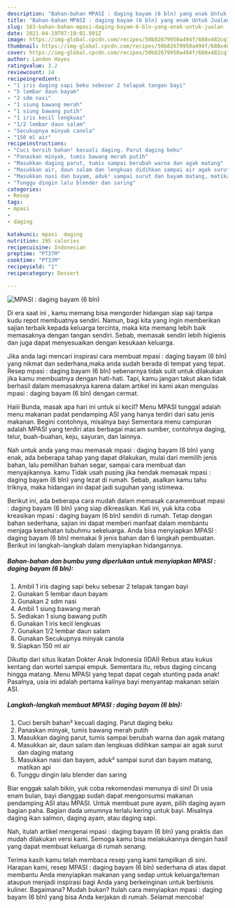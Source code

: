 ```yaml
---
description: "Bahan-bahan MPASI : daging bayam (6 bln) yang enak Untuk Jualan"
title: "Bahan-bahan MPASI : daging bayam (6 bln) yang enak Untuk Jualan"
slug: 163-bahan-bahan-mpasi-daging-bayam-6-bln-yang-enak-untuk-jualan
date: 2021-04-19T07:19:01.891Z
image: https://img-global.cpcdn.com/recipes/50b82679950a494f/680x482cq70/mpasi-daging-bayam-6-bln-foto-resep-utama.jpg
thumbnail: https://img-global.cpcdn.com/recipes/50b82679950a494f/680x482cq70/mpasi-daging-bayam-6-bln-foto-resep-utama.jpg
cover: https://img-global.cpcdn.com/recipes/50b82679950a494f/680x482cq70/mpasi-daging-bayam-6-bln-foto-resep-utama.jpg
author: Landon Hayes
ratingvalue: 3.2
reviewcount: 14
recipeingredient:
- "1 iris daging sapi beku sebesar 2 telapak tangan bayi"
- "5 lembar daun bayam"
- "2 sdm nasi"
- "1 siung bawang merah"
- "1 siung bawang putih"
- "1 iris kecil lengkuas"
- "1/2 lembar daun salam"
- "Secukupnya minyak canola"
- "150 ml air"
recipeinstructions:
- "Cuci bersih bahan² kecuali daging. Parut daging beku"
- "Panaskan minyak, tumis bawang merah putih"
- "Masukkan daging parut, tumis sampai berubah warna dan agak matang"
- "Masukkan air, daun salam dan lengkuas didihkan sampai air agak surut dan daging matang"
- "Masukkan nasi dan bayam, aduk² sampai surut dan bayam matang, matikan api"
- "Tunggu dingin lalu blender dan saring"
categories:
- Resep
tags:
- mpasi
- 
- daging

katakunci: mpasi  daging 
nutrition: 195 calories
recipecuisine: Indonesian
preptime: "PT37M"
cooktime: "PT33M"
recipeyield: "1"
recipecategory: Dessert

---
```



![MPASI : daging bayam (6 bln)](https://img-global.cpcdn.com/recipes/50b82679950a494f/680x482cq70/mpasi-daging-bayam-6-bln-foto-resep-utama.jpg)

Di era  saat ini , kamu memang bisa mengorder hidangan siap saji tanpa kudu repot membuatnya sendiri. Namun, bagi kita yang ingin memberikan sajian terbaik kepada keluarga tercinta, maka kita memang lebih baik memasaknya dengan tangan sendiri. Sebab, memasak sendiri lebih higienis dan juga dapat menyesuaikan dengan kesukaan keluarga.

Jika anda lagi mencari inspirasi cara membuat mpasi : daging bayam (6 bln) yang nikmat dan sederhana,maka anda sudah berada di tempat yang tepat. Resep mpasi : daging bayam (6 bln)  sebenarnya tidak sulit untuk dilakukan jika kamu membuatnya dengan hati-hati. Tapi, kamu jangan takut akan tidak berhasil dalam memasaknya 
karena dalam artikel ini kami akan mengulas mpasi : daging bayam (6 bln) dengan cermat.  

Haiii Bunda, masak apa hari ini untuk si kecil? Menu MPASI tunggal adalah menu makanan padat pendamping ASI yang hanya terdiri dari satu jenis makanan. Begini contohnya, misalnya bayi Sementara menu campuran adalah MPASI yang terdiri atas berbagai macam sumber, contohnya daging, telur, buah-buahan, keju, sayuran, dan lainnya.

Nah untuk anda yang mau memasak mpasi : daging bayam (6 bln) yang enak, ada beberapa tahap yang dapat dilakukan, mulai dari memilih jenis bahan, lalu pemilihan bahan segar, sampai cara membuat dan menyajikannya. kamu Tidak usah pusing jika hendak memasak mpasi : daging bayam (6 bln) yang lezat di rumah. Sebab, asalkan kamu  tahu triknya, maka hidangan ini dapat jadi suguhan yang istimewa.

Berikut ini, ada beberapa cara mudah dalam memasak caramembuat mpasi : daging bayam (6 bln) yang siap dikreasikan. Kali ini, yuk kita coba kreasikan mpasi : daging bayam (6 bln) sendiri di rumah. Tetap dengan bahan sederhana, sajian ini dapat memberi manfaat dalam membantu menjaga kesehatan tubuhmu sekeluarga. Anda bisa menyiapkan MPASI : daging bayam (6 bln) memakai 9 jenis bahan dan 6 langkah pembuatan. Berikut ini langkah-langkah dalam menyiapkan hidangannya.

<!--inarticleads1-->

##### Bahan-bahan dan bumbu yang diperlukan untuk menyiapkan MPASI : daging bayam (6 bln):

1. Ambil 1 iris daging sapi beku sebesar 2 telapak tangan bayi
1. Gunakan 5 lembar daun bayam
1. Gunakan 2 sdm nasi
1. Ambil 1 siung bawang merah
1. Sediakan 1 siung bawang putih
1. Gunakan 1 iris kecil lengkuas
1. Gunakan 1/2 lembar daun salam
1. Gunakan Secukupnya minyak canola
1. Siapkan 150 ml air


Dikutip dari situs Ikatan Dokter Anak Indonesia (IDAI) Rebus atau kukus kentang dan wortel sampai empuk. Sementara itu, rebus daging cincang hingga matang. Menu MPASI yang tepat dapat cegah stunting pada anak! Pasalnya, usia ini adalah pertama kalinya bayi menyantap makanan selain ASI. 

<!--inarticleads2-->

##### Langkah-langkah membuat MPASI : daging bayam (6 bln):

1. Cuci bersih bahan² kecuali daging. Parut daging beku
1. Panaskan minyak, tumis bawang merah putih
1. Masukkan daging parut, tumis sampai berubah warna dan agak matang
1. Masukkan air, daun salam dan lengkuas didihkan sampai air agak surut dan daging matang
1. Masukkan nasi dan bayam, aduk² sampai surut dan bayam matang, matikan api
1. Tunggu dingin lalu blender dan saring


Biar enggak salah bikin, yuk coba rekomendasi menunya di sini! Di usia enam bulan, bayi dianggap sudah dapat mengonsumsi makanan pendamping ASI atau MPASI. Untuk membuat pure ayam, pilih daging ayam bagian paha. Bagian dada umumnya terlalu kering untuk bayi. Misalnya daging ikan salmon, daging ayam, atau daging sapi. 

Nah, itulah artikel mengenai  mpasi : daging bayam (6 bln)  yang praktis dan mudah dilakukan versi kami. Semoga kamu bisa melakukannya dengan hasil yang dapat membuat keluarga di rumah senang. 

Terima kasih kamu telah membaca resep yang kami tampilkan di sini. Harapan kami, resep  MPASI : daging bayam (6 bln) sederhana di atas dapat membantu Anda menyiapkan makanan yang sedap untuk keluarga/teman ataupun menjadi inspirasi bagi Anda yang berkeinginan untuk berbisnis kuliner. Bagaimana? Mudah bukan? Itulah cara menyiapkan mpasi : daging bayam (6 bln) yang bisa Anda kerjakan di rumah. Selamat mencoba!


